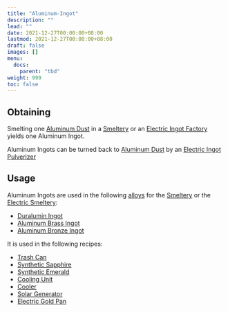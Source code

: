 ```yaml
---
title: "Aluminum-Ingot"
description: ""
lead: ""
date: 2021-12-27T00:00:00+08:00
lastmod: 2021-12-27T00:00:00+08:00
draft: false
images: []
menu: 
  docs:
    parent: "tbd"
weight: 999
toc: false
---
```


## Obtaining

Smelting one [Aluminum Dust](/docs/slimefun/aluminum-dust) in a [Smeltery](/docs/slimefun/smeltery) or an [Electric Ingot Factory](/docs/slimefun/electric-ingot-factory) yields one Aluminum Ingot.

Aluminum Ingots can be turned back to [Aluminum Dust](/docs/slimefun/aluminum-dust) by an [Electric Ingot Pulverizer](/docs/slimefun/electric-ingot-pulverizer)

## Usage

Aluminum Ingots are used in the following [alloys](/docs/slimefun/ingots#alloys) for the [Smeltery](/docs/slimefun/smeltery) or the [Electric Smeltery](/docs/slimefun/electric-smeltery):

* [Duralumin Ingot](/docs/slimefun/duralumin-ingot)
* [Aluminum Brass Ingot](/docs/slimefun/aluminum-brass-ingot)
* [Aluminum Bronze Ingot](/docs/slimefun/aluminum-bronze-ingot)

It is used in the following recipes:

* [Trash Can](/docs/slimefun/trash-can)
* [Synthetic Sapphire](/docs/slimefun/synthetic-sapphire)
* [Synthetic Emerald](/docs/slimefun/synthetic-emerald)
* [Cooling Unit](/docs/slimefun/cooling-unit)
* [Cooler](/docs/slimefun/cooler)
* [Solar Generator](/docs/slimefun/solar-generator)
* [Electric Gold Pan](/docs/slimefun/electric-gold-pan)
